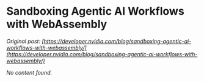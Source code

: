 # Sandboxing Agentic AI Workflows with WebAssembly

*Original post: [https://developer.nvidia.com/blog/sandboxing-agentic-ai-workflows-with-webassembly/](https://developer.nvidia.com/blog/sandboxing-agentic-ai-workflows-with-webassembly/)*

*No content found.*